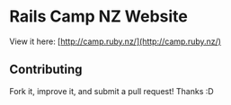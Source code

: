 # Rails Camp NZ Website

View it here: [http://camp.ruby.nz/](http://camp.ruby.nz/)

## Contributing

Fork it, improve it, and submit a pull request! Thanks :D
